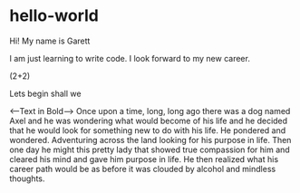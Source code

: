 # hello-world

Hi! My name is Garett

I am just learning to write code. I look forward to my new career.

(2+2) 

<html>
  <head>
    <title>The Great Adventure Begins!</title>
  </head>
  <body>
    Lets begin shall we
    <p>
      <--Text in Bold-->
      Once upon a time, long, long ago there was a dog named Axel and he was wondering what would become of his life and he decided that he would look for something new to do with his life. He pondered and wondered. Adventuring across the land looking for his purpose in life. Then one day he might this pretty lady that showed true compassion for him and cleared his mind and gave him purpose in life. He then realized what his career path would be as before it was clouded by alcohol and mindless thoughts.
    </p>
    
    
